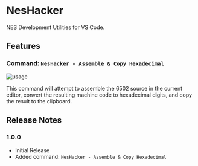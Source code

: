 # NesHacker
NES Development Utilities for VS Code.

## Features

### Command: `NesHacker - Assemble & Copy Hexadecimal`

![usage](./usage.gif)

This command will attempt to assemble the 6502 source in the current editor,
convert the resulting machine code to hexadecimal digits, and copy the result
to the clipboard.

## Release Notes

### 1.0.0
- Initial Release
- Added command: `NesHacker - Assemble & Copy Hexadecimal`
